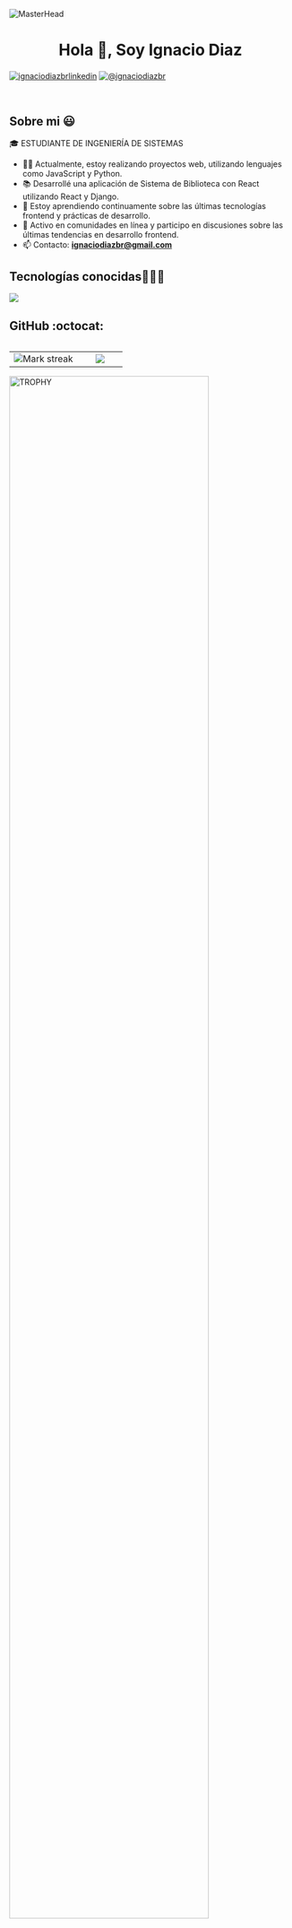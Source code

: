 ![MasterHead](https://i.imgur.com/Uf58jpH.png)
<h1 align="center">Hola 👋, Soy Ignacio Diaz</h1>

<a href="https://linkedin.com/in/ignaciodiazbr" target="blank"><img align="center" src="https://img.shields.io/badge/LinkedIn-0077B5?style=for-the-badge&logo=linkedin&logoColor=white" alt="ignaciodiazbrlinkedin"/></a>
<a href = "mailto:ignaciodiazbr@gmail.com" target="blank"><img align="center" src="https://img.shields.io/badge/Gmail-D14836?style=for-the-badge&logo=gmail&logoColor=white" alt="@ignaciodiazbr"  /></a>
  </p>
<br>
<h2>Sobre mi 😃</h2>
<!--Intro start-->

<p align="left">
🎓 ESTUDIANTE DE INGENIERÍA DE SISTEMAS

- 👨‍💻 Actualmente, estoy realizando proyectos web, utilizando lenguajes como JavaScript y Python.
- 📚 Desarrollé una aplicación de Sistema de Biblioteca con React utilizando React y Django.
- 🌱 Estoy aprendiendo continuamente sobre las últimas tecnologías frontend y prácticas de desarrollo.
- 🤝 Activo en comunidades en línea y participo en discusiones sobre las últimas tendencias en desarrollo frontend.
- 📫 Contacto: **ignaciodiazbr@gmail.com**
<!--Intro end-->
</p>

<h2 >Tecnologías conocidas👨🏻‍💻</h2>
<!--tech stack icons-->
<p align="left">
  <a href="https://skillicons.dev">
    <img src="https://skillicons.dev/icons?i=js,react,py,django,css,sass,html,nodejs,mysql,postgres,firebase,git,github,docker,materialui,postman,vscode,linux,gcp,ps&perline=12" />
  </a>
</p>
<!-------------------------->
<h2>GitHub :octocat:</h2>
<!--- stats & Trophy (start) -->
<p align="center">
  <!--- stats (start) -->
<table align="left">
<tr border="none">
<td width="60%" align="center">

<!--  <img  align="center"  src="https://github-readme-stats.vercel.app/api?username=unsimpledev&theme=dark&show_icons=true&count_private=true" />
  <br></br> -->
  <img  title="🔥 Get streak stats for your profile at git.io/streak-stats" alt="Mark streak" src="https://github-readme-streak-stats.herokuapp.com/?user=unsimpledev&theme=dark&hide_border=false" /> 
</td>

<td width="40%" align="center">

  <img  align="center"  src="https://github-readme-stats.anuraghazra1.vercel.app/api/top-langs/?username=unsimpledev&theme=dark&hide_border=false&no-bg=true&no-frame=true&langs_count=10"/>

  </td>
</tr>
</table>
<!--- stats (end) -->

<!--- trophy (start) -->
<div align=left>
  <a href="https://github.com/ryo-ma/github-profile-trophy" title="Go to Source">
      <img align="center" width=84% src="https://github-profile-trophy.vercel.app/?username=unsimpledev&theme=radical&row=1&column=7&margin-h=15&margin-w=5&no-bg=true" alt="TROPHY" />
    </a>
</div>
<!--- trophy (start) -->


</p>        
<!--- stats (end) -->
